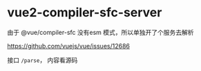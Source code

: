 # vue2-compiler-sfc-server

由于 @vue/compiler-sfc 没有esm 模式，所以单独开了个服务去解析

<https://github.com/vuejs/vue/issues/12686>

接口 `/parse`， 内容看源码